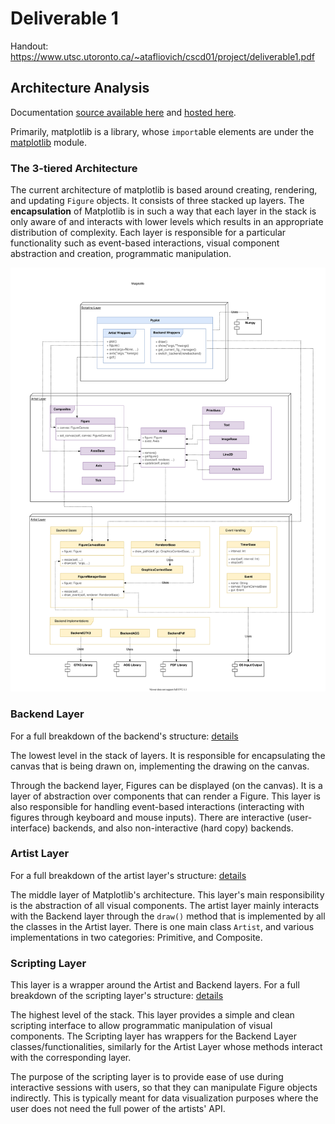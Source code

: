 # Deliverable 1

Handout: https://www.utsc.utoronto.ca/~atafliovich/cscd01/project/deliverable1.pdf

## Architecture Analysis

Documentation [source available here](https://github.com/matplotlib/matplotlib/tree/master/doc) and [hosted here](https://matplotlib.org/3.1.1/contents.html).

Primarily, matplotlib is a library, whose `import`able elements are under the [matplotlib](https://github.com/matplotlib/matplotlib/tree/master/lib/matplotlib) module.

### The 3-tiered Architecture

The current architecture of matplotlib is based around creating, rendering, and updating `Figure` objects. It consists of three stacked up layers. The **encapsulation** of Matplotlib is in such a way that each layer in the stack is only aware of and interacts with lower levels which results in an appropriate distribution of complexity. Each layer is responsible for a particular functionality such as event-based interactions, visual component abstraction and creation, programmatic manipulation. 

![Top level Diagram](./img/UML_Top_Level.svg)

### Backend Layer

For a full breakdown of the backend's structure: [details](./backend.md)

The lowest level in the stack of layers. It is responsible for encapsulating the canvas that is being drawn on, implementing the drawing on the canvas. 

Through the backend layer, Figures can be displayed (on the canvas). It is a layer of abstraction over components that can render a Figure. This layer is also responsible for handling event-based interactions (interacting with figures through keyboard and mouse inputs). There are interactive (user-interface) backends, and also non-interactive (hard copy) backends.

### Artist Layer

For a full breakdown of the artist layer's structure: [details](./artists.md)

The middle layer of Matplotlib's architecture. This layer's main responsibility is the abstraction of all visual components.  The artist layer mainly interacts with the Backend layer through the `draw()` method that is implemented by all the classes in the Artist layer. There is one main class `Artist`, and various implementations in two categories: Primitive, and Composite.


### Scripting Layer

This layer is a wrapper around the Artist and Backend layers. For a full breakdown of the scripting layer's structure: [details](./scripting.md)

The highest level of the stack. This layer provides a simple and clean scripting interface to allow programmatic manipulation of visual components. The Scripting layer has wrappers for the Backend Layer classes/functionalities, similarly for the Artist Layer whose methods interact with the corresponding layer.

The purpose of the scripting layer is to provide ease of use during interactive sessions with users, so that they can manipulate Figure objects indirectly. This is typically meant for data visualization purposes where the user does not need the full power of the artists' API.

